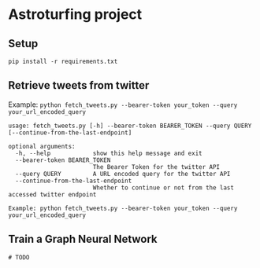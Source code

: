 # Astroturfing project

## Setup
```
pip install -r requirements.txt
```

## Retrieve tweets from twitter
Example: `python fetch_tweets.py --bearer-token your_token --query your_url_encoded_query`

```
usage: fetch_tweets.py [-h] --bearer-token BEARER_TOKEN --query QUERY [--continue-from-the-last-endpoint]

optional arguments:
  -h, --help            show this help message and exit
  --bearer-token BEARER_TOKEN
                        The Bearer Token for the twitter API
  --query QUERY         A URL encoded query for the twitter API
  --continue-from-the-last-endpoint
                        Whether to continue or not from the last accessed twitter endpoint

Example: python fetch_tweets.py --bearer-token your_token --query your_url_encoded_query
```

## Train a Graph Neural Network
```
# TODO
``` 